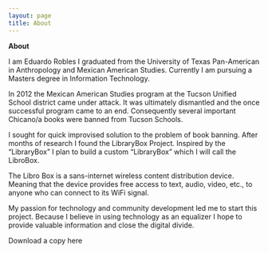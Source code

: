 ```yaml
---
layout: page
title: About
---
```


**About**

I am Eduardo Robles I graduated from the University of Texas Pan-American in Anthropology and Mexican American Studies. Currently I am pursuing a Masters degree in Information Technology.

In 2012 the Mexican American Studies program at the Tucson Unified School district came under attack. It was ultimately dismantled and the once successful program came to an end. Consequently several important Chicano/a books were banned from Tucson Schools.

I sought for quick improvised solution to the problem of book banning. After months of research I found the LibraryBox Project. Inspired by the “LibraryBox” I plan to build a custom “LibraryBox” which I will call the LibroBox.

The Libro Box is a sans-internet wireless content distribution device. Meaning that the device provides free access to text, audio, video, etc., to anyone who can connect to its WiFi signal.

My passion for technology and community development led me to start this project. Because I believe in using technology as an equalizer I hope to provide valuable information and close the digital divide.

<p class="message">Download a copy here</p>



